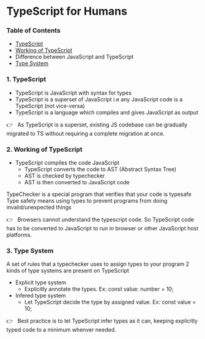 # TypeScript for Humans

### Table of Contents

* [TypeScript](#1-TypeScript)
* [Working of TypeScript](#2-Working-of-TypeScript)
* Difference between JavaScript and TypeScript
* [Type System](#3-Type-System)


### 1. TypeScript

- TypeScript is JavaScript with syntax for types
- TypeScript is a superset of JavaScript i.e any JavaScript code is a TypeScript (not vice-versa)
- TypeScript is a language which compiles and gives JavaScript as output

👉&nbsp;&nbsp;&nbsp;As TypeScript is a superset, existing JS codebase can be gradually migrated to TS without requiring a complete migration at once.

### 2. Working of TypeScript

- TypeScript compiles the code JavaScript
  - TypeScript converts the code to AST (Abstract Syntax Tree)
  - AST is checked by typechecker
  - AST is then converted to JavaScript code

TypeChecker is a special program that verifies that your code is typesafe
Type safety means using types to prevent programs from doing invalid/unexpected things

👉&nbsp;&nbsp;&nbsp;Browsers cannot understand the typescript code. So TypeScript code has to be converted to JavaScript to run in browser or other JavaScript host platforms.

### 3. Type System

A set of rules that a typechecker uses to assign types to your program
2 kinds of type systems are present on TypeScript
- Explicit type system
  - Explicitly annotate the types. Ex: const value: number = 10;
- Infered type system
  - Let TypeScript decide the type by assigned value. Ex: const value = 10;

👉&nbsp;&nbsp;&nbsp;Best practice is to let TypeScript infer types as it can, keeping explicitly typed code to a minimum whenver needed.
